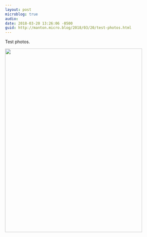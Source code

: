 ```yaml
---
layout: post
microblog: true
audio: 
date: 2018-03-20 13:26:06 -0500
guid: http://manton.micro.blog/2018/03/20/test-photos.html
---
```

Test photos.

<img src="http://manton.micro.blog/uploads/2018/627b5f0f60.jpg" width="450" height="600" />
